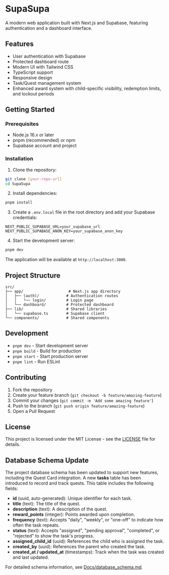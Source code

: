 # SupaSupa

A modern web application built with Next.js and Supabase, featuring authentication and a dashboard interface.

## Features

- User authentication with Supabase
- Protected dashboard route
- Modern UI with Tailwind CSS
- TypeScript support
- Responsive design
- Task/Quest management system
- Enhanced award system with child-specific visibility, redemption limits, and lockout periods

## Getting Started

### Prerequisites

- Node.js 16.x or later
- pnpm (recommended) or npm
- Supabase account and project

### Installation

1. Clone the repository:
```bash
git clone [your-repo-url]
cd SupaSupa
```

2. Install dependencies:
```bash
pnpm install
```

3. Create a `.env.local` file in the root directory and add your Supabase credentials:
```env
NEXT_PUBLIC_SUPABASE_URL=your_supabase_url
NEXT_PUBLIC_SUPABASE_ANON_KEY=your_supabase_anon_key
```

4. Start the development server:
```bash
pnpm dev
```

The application will be available at `http://localhost:3000`.

## Project Structure

```
src/
├── app/                    # Next.js app directory
│   ├── (auth)/            # Authentication routes
│   │   └── login/         # Login page
│   └── dashboard/         # Protected dashboard
├── lib/                   # Shared libraries
│   └── supabase.ts        # Supabase client
└── components/            # Shared components
```

## Development

- `pnpm dev` - Start development server
- `pnpm build` - Build for production
- `pnpm start` - Start production server
- `pnpm lint` - Run ESLint

## Contributing

1. Fork the repository
2. Create your feature branch (`git checkout -b feature/amazing-feature`)
3. Commit your changes (`git commit -m 'Add some amazing feature'`)
4. Push to the branch (`git push origin feature/amazing-feature`)
5. Open a Pull Request

## License

This project is licensed under the MIT License - see the [LICENSE](LICENSE) file for details.

## Database Schema Update

The project database schema has been updated to support new features, including the Quest Card integration. A new **tasks** table has been introduced to record and track quests. This table includes the following fields:
- **id** (uuid, auto-generated): Unique identifier for each task.
- **title** (text): The title of the quest.
- **description** (text): A description of the quest.
- **reward_points** (integer): Points awarded upon completion.
- **frequency** (text): Accepts "daily", "weekly", or "one-off" to indicate how often the task repeats.
- **status** (text): Accepts "assigned", "pending approval", "completed", or "rejected" to show the task's progress.
- **assigned_child_id** (uuid): References the child who is assigned the task.
- **created_by** (uuid): References the parent who created the task.
- **created_at / updated_at** (timestamps): Track when the task was created and last updated.

For detailed schema information, see [Docs/database_schema.md](Docs/database_schema.md).

